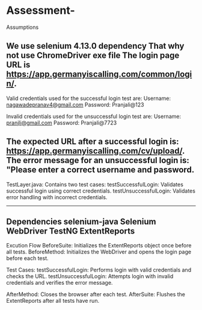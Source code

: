 # Assessment-
Assumptions

We use selenium 4.13.0 dependency That why not use ChromeDriver exe file 
The login page URL is https://app.germanyiscalling.com/common/login/.
-------------------------------------------------------------------
Valid credentials used for the successful login test are:
	Username: nagawadepranav4@gmail.com
	Password: Pranjali@123

Invalid credentials used for the unsuccessful login test are:
	Username: pranjli@gmail.com
	Password: Pranjali@7723

The expected URL after a successful login is: https://app.germanyiscalling.com/cv/upload/.
The error message for an unsuccessful login is: "Please enter a correct username and password. 
------------------------------------------------------------------------------------------------------
TestLayer.java: Contains two test cases:
	testSuccessfulLogin: Validates successful login using correct credentials.
	testUnsuccessfulLogin: Validates error handling with incorrect credentials.

-------------------------------------------------------------------------------------
Dependencies
selenium-java
Selenium WebDriver
TestNG 
ExtentReports 
----------------------------------------------------------------------------------------
Excution Flow
BeforeSuite: Initializes the ExtentReports object once before all tests.
BeforeMethod: Initializes the WebDriver and opens the login page before each test.

Test Cases:
	testSuccessfulLogin: Performs login with valid credentials and checks the URL.
	testUnsuccessfulLogin: Attempts login with invalid credentials and verifies the error message.

AfterMethod: Closes the browser after each test.
AfterSuite: Flushes the ExtentReports after all tests have run.
